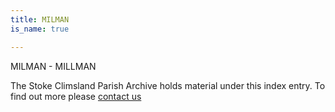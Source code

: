 ```yaml
---
title: MILMAN
is_name: true

---
```


MILMAN - MILLMAN


The Stoke Climsland Parish Archive holds material under this index entry. To find out more please [contact us](/contact/)
